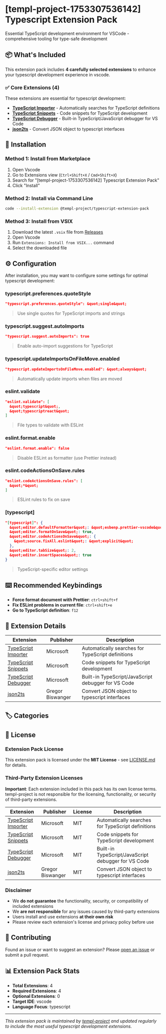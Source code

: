 # [templ-project-1753307536142] Typescript Extension Pack

Essential TypeScript development environment for VSCode - comprehensive tooling for type-safe development

## 📦 What's Included

This extension pack includes **4 carefully selected extensions** to enhance your typescript development experience in vscode.

### ✅ Core Extensions (4)

These extensions are essential for typescript development:

- **[TypeScript Importer](https://marketplace.visualstudio.com/items?itemName&#x3D;ms-vscode.vscode-typescript-next)** - Automatically searches for TypeScript definitions
- **[TypeScript Snippets](https://marketplace.visualstudio.com/items?itemName&#x3D;ms-vscode.vscode-typescript-next)** - Code snippets for TypeScript development
- **[TypeScript Debugger](https://marketplace.visualstudio.com/items?itemName&#x3D;ms-vscode.js-debug)** - Built-in TypeScript/JavaScript debugger for VS Code
- **[json2ts](https://marketplace.visualstudio.com/items?itemName&#x3D;GregorBiswanger.json2ts)** - Convert JSON object to typescript interfaces


## 🚀 Installation

### Method 1: Install from Marketplace
1. Open Vscode
2. Go to Extensions view (`Ctrl+Shift+X` / `Cmd+Shift+X`)
3. Search for "[templ-project-1753307536142] Typescript Extension Pack"
4. Click "Install"

### Method 2: Install via Command Line
```bash
code --install-extension @templ-project/typescript-extension-pack
```

### Method 3: Install from VSIX
1. Download the latest `.vsix` file from [Releases](https://github.com/templ-project/vscode-extensions/releases)
2. Open Vscode
3. Run `Extensions: Install from VSIX...` command
4. Select the downloaded file

## ⚙️ Configuration

After installation, you may want to configure some settings for optimal typescript development:

### typescript.preferences.quoteStyle
```json
"typescript.preferences.quoteStyle": &quot;single&quot;
```
> Use single quotes for TypeScript imports and strings

### typescript.suggest.autoImports
```json
"typescript.suggest.autoImports": true
```
> Enable auto-import suggestions for TypeScript

### typescript.updateImportsOnFileMove.enabled
```json
"typescript.updateImportsOnFileMove.enabled": &quot;always&quot;
```
> Automatically update imports when files are moved

### eslint.validate
```json
"eslint.validate": [
  &quot;typescript&quot;,
  &quot;typescriptreact&quot;
]
```
> File types to validate with ESLint

### eslint.format.enable
```json
"eslint.format.enable": false
```
> Disable ESLint as formatter (use Prettier instead)

### eslint.codeActionsOnSave.rules
```json
"eslint.codeActionsOnSave.rules": [
  &quot;*&quot;
]
```
> ESLint rules to fix on save

### [typescript]
```json
"[typescript]": {
  &quot;editor.defaultFormatter&quot;: &quot;esbenp.prettier-vscode&quot;,
  &quot;editor.formatOnSave&quot;: true,
  &quot;editor.codeActionsOnSave&quot;: {
    &quot;source.fixAll.eslint&quot;: &quot;explicit&quot;
  },
  &quot;editor.tabSize&quot;: 2,
  &quot;editor.insertSpaces&quot;: true
}
```
> TypeScript-specific editor settings


## ⌨️ Recommended Keybindings

- **Force format document with Prettier**: `ctrl+shift+f`
- **Fix ESLint problems in current file**: `ctrl+shift+e`
- **Go to TypeScript definition**: `f12`

## 📝 Extension Details

| Extension | Publisher | Description |
|-----------|-----------|-------------|
| [TypeScript Importer](https://marketplace.visualstudio.com/items?itemName&#x3D;ms-vscode.vscode-typescript-next) | Microsoft | Automatically searches for TypeScript definitions |
| [TypeScript Snippets](https://marketplace.visualstudio.com/items?itemName&#x3D;ms-vscode.vscode-typescript-next) | Microsoft | Code snippets for TypeScript development |
| [TypeScript Debugger](https://marketplace.visualstudio.com/items?itemName&#x3D;ms-vscode.js-debug) | Microsoft | Built-in TypeScript/JavaScript debugger for VS Code |
| [json2ts](https://marketplace.visualstudio.com/items?itemName&#x3D;GregorBiswanger.json2ts) | Gregor Biswanger | Convert JSON object to typescript interfaces |

## 🏷️ Categories



## 📄 License

### Extension Pack License
This extension pack is licensed under the **MIT License** - see [LICENSE.md](https://github.com/templ-project/vscode-extensions/blob/main/packages/vscode/typescript/LICENSE.md) for details.

### Third-Party Extension Licenses
**Important**: Each extension included in this pack has its own license terms. templ-project is not responsible for the licensing, functionality, or security of third-party extensions.

| Extension | Publisher | License | Description |
|-----------|-----------|---------|-------------|
| [TypeScript Importer](https://marketplace.visualstudio.com/items?itemName&#x3D;ms-vscode.vscode-typescript-next) | Microsoft | MIT | Automatically searches for TypeScript definitions |
| [TypeScript Snippets](https://marketplace.visualstudio.com/items?itemName&#x3D;ms-vscode.vscode-typescript-next) | Microsoft | MIT | Code snippets for TypeScript development |
| [TypeScript Debugger](https://marketplace.visualstudio.com/items?itemName&#x3D;ms-vscode.js-debug) | Microsoft | MIT | Built-in TypeScript/JavaScript debugger for VS Code |
| [json2ts](https://marketplace.visualstudio.com/items?itemName&#x3D;GregorBiswanger.json2ts) | Gregor Biswanger | MIT | Convert JSON object to typescript interfaces |

### Disclaimer
- We **do not guarantee** the functionality, security, or compatibility of included extensions
- We **are not responsible** for any issues caused by third-party extensions
- Users install and use extensions **at their own risk**
- Please review each extension's license and privacy policy before use

## 🤝 Contributing

Found an issue or want to suggest an extension? Please [open an issue](https://github.com/templ-project/vscode-extensions/issues) or submit a pull request.

## 📊 Extension Pack Stats

- **Total Extensions**: 4
- **Required Extensions**: 4
- **Optional Extensions**: 0
- **Target IDE**: vscode
- **Language Focus**: typescript

---

*This extension pack is maintained by [templ-project](https://github.com/templ-project) and updated regularly to include the most useful typescript development extensions.*
